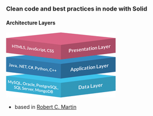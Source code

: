 ### Clean code and best practices in node with Solid

#### Architecture Layers

![img](/3-tier-architecture.png)

- based in [Robert C. Martin](https://www.youtube.com/watch?v=2dKZ-dWaCiU)
